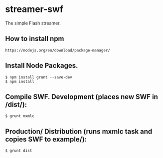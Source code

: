# streamer-swf

The simple Flash streamer.

## How to install npm

	https://nodejs.org/en/download/package-manager/

## Install Node Packages.

	$ npm install grunt --save-dev
	$ npm install

## Compile SWF. Development (places new SWF in /dist/):

	$ grunt mxmlc

## Production/ Distribution (runs mxmlc task and copies SWF to example/):

	$ grunt dist

